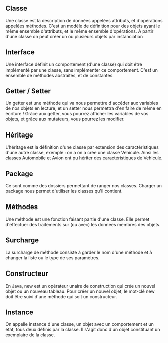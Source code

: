## Classe 
Une classe est la description de données appelées attributs, et d'opérations appelées méthodes. C'est un modèle de définition pour des objets ayant le même ensemble d'attributs, et le même ensemble d'opérations. A partir d'une classe on peut créer un ou plusieurs objets par instanciation

## Interface
 Une interface définit un comportement (d'une classe) qui doit être implémenté par une classe, sans implémenter ce comportement. C'est un ensemble de méthodes abstraites, et de constantes.

## Getter / Setter
Un getter est une méthode qui va nous permettre d'accéder aux variables de nos objets en lecture, et un setter nous permettra d'en faire de même en écriture ! Grâce aux getter, vous pourrez afficher les variables de vos objets, et grâce aux mutateurs, vous pourrez les modifier.

## Héritage
L'héritage est la définition d'une classe par extension des caractéristiques d'une autre classe, exemple : on a on a crée une classe Vehicule. Ainsi les classes Automobile et Avion ont pu hériter des caractéristiques de Vehicule.

## Package
Ce sont comme des dossiers permettant de ranger nos classes. Charger un package nous permet d'utiliser les classes qu'il contient.

## Méthodes
Une méthode est une fonction faisant partie d'une classe. Elle permet d'effectuer des traitements sur (ou avec) les données membres des objets.

## Surcharge
La surcharge de méthode consiste à garder le nom d'une méthode et à changer la liste ou le type de ses paramètres.

## Constructeur
En Java, new est un opérateur unaire de construction qui crée un nouvel objet ou un nouveau tableau. Pour créer un nouvel objet, le mot-clé new doit être suivi d'une méthode qui soit un constructeur. 

## Instance
On appelle instance d'une classe, un objet avec un comportement et un état, tous deux définis par la classe. Il s'agit donc d'un objet constituant un exemplaire de la classe. 
